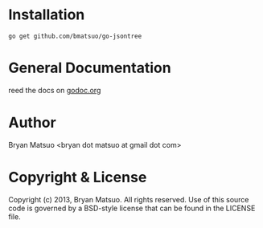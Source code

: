 [godoc.org]: http://godoc.org/github.com/bmatsuo/go-jsontree/ "godoc.org"

Installation
============

    go get github.com/bmatsuo/go-jsontree

General Documentation
=====================

reed the docs on [godoc.org][]

Author
======

Bryan Matsuo &lt;bryan dot matsuo at gmail dot com&gt;

Copyright & License
===================

Copyright (c) 2013, Bryan Matsuo.
All rights reserved.
Use of this source code is governed by a BSD-style license that can be
found in the LICENSE file.
